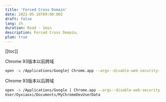 ```yaml
---
title: 'Forced Cross Domain'
date: 2022-05-16T09:00:00Z
draft: false
lang: zh
duration: Read · 1min
description: Forced Cross Domain。
plum: true
---
```


[[toc]]

Chrome 93版本以前跨域

```bash
open -a /Applications/Google| Chrome.app --args--disable-web-security--user-data-dir=/User/Oyxiaoxi/Documents/MyChromeDevUserData
```

Chrome 93版本以后跨域

```bash
open -a /Applications/Google | Chrome.app --args--disable-web-security--disable-features=SameSiteByDefaultCookies,CookiesWithoutSameSiteMustBeSecure--user-data-dir=/
User/Oyxiaoxi/Documents/MyChromeDevUserData
```
